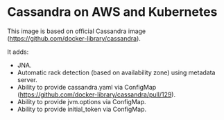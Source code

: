 # Cassandra on AWS and Kubernetes

This image is based on official Cassandra image (https://github.com/docker-library/cassandra).

It adds:
* JNA.
* Automatic rack detection (based on availability zone) using metadata server.
* Ability to provide cassandra.yaml via ConfigMap (https://github.com/docker-library/cassandra/pull/129).
* Ability to provide jvm.options via ConfigMap.
* Ability to provide initial_token via ConfigMap.
